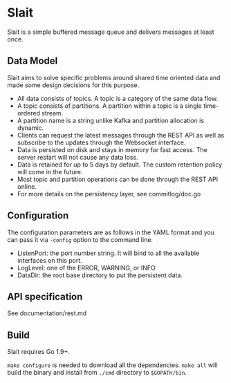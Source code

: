 # Slait

Slait is a simple buffered message queue and delivers messages at least once.


## Data Model

Slait aims to solve specific problems around shared time oriented data and made some design decisions for this purpose.

- All data consists of topics. A topic is a category of the same data flow.
- A topic consists of partitions. A partition within a topic is a single time-ordered stream.
- A partition name is a string unlike Kafka and partition allocation is dynamic.
- Clients can request the latest messages through the REST API as well as subscribe to the updates through the Websocket interface.
- Data is persisted on disk and stays in memory for fast access. The server restart will not cause any data loss.
- Data is retained for up to 5 days by default. The custom retention policy will come in the future.
- Most topic and partition operations can be done through the REST API online.
- For more details on the persistency layer, see commitlog/doc.go


## Configuration

The configuration parameters are as follows in the YAML format and you can pass it via `-config` option to the command line.

- ListenPort: the port number string.  It will bind to all the available interfaces on this port.
- LogLevel: one of the ERROR, WARNING, or INFO
- DataDir: the root base directory to put the persistent data.


## API specification

See documentation/rest.md


## Build

Slait requires Go 1.9+.

`make configure` is needed to download all the dependencies.
`make all` will build the binary and install from `./cmd` directory to `$GOPATH/bin`.


